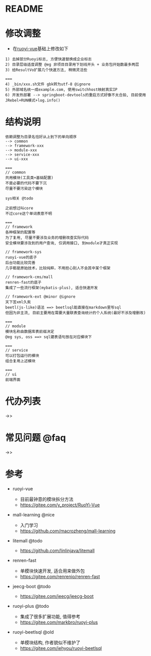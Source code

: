 # README

# 修改调整

- 在[ruoyi-vue](https://gitee.com/y_project/RuoYi-Vue)基础上修改如下

```
1) 去掉部分Ruoyi标志, 方便快速替换成企业标志 
2) 目录层级适度调整 @eg 非项目目录用下划线开头 + 业务包开始数最多两层
3) 给ResultVo扩展几个快速方法, 稍微灵活些

===
4) _bin/xxx.sh文件 gbk转为utf-8 @ignore
5) 外部域名统一成example.com, 使用switchhost映射真实IP
6) 开发热部署 --> springboot-devtools的重启方式好像不太合拍, 目前使用JRebel+RUN模式+log.info()
```

# 结构说明

```
依赖调整为目录名恰好从上到下的单向顺序 
--> common 
--> framework-xxx 
--> module-xxx 
--> service-xxx 
--> ui-xxx 

===
// common
共用模块(工具类+基础配置)
不是必要的代码不要下沉
尽量不要污染这个模块

sys相关 @todo

之前想过叫core
不过core这个单词表意不明

===
// framework
各种框架的配置等
为了复用, 尽量不要涉及业务的增删改查实际代码
安全模块要涉及到的用户查询, 仅调用接口, 到module才真正实现

// framework-sys
ruoyi-vue的底子
后台功能比较完善
几乎都是原始技术，比较纯粹，不用担心别人不会其中某个框架

// framework-cms/mall
renren-fast的底子
集成了一些流行框架(mybatis-plus), 适合快速开发

// framework-ext @minor @ignore
天下苦xml久矣
beetl(js-like)语法 ==> beetlsql能直接在markdown里写sql 
但因为非主流, 目前主要用在需要大量联表查询统计的个人系统(最好不涉及增删改)

===
// module
模块名称由数据库表前缀决定 
@eg sys, oss ==> sql建表语句放在对应模块下

===
// service
可以打包运行的模块
组合复用上述模块

===
// ui
前端界面
```

# 代办列表

->>

# 常见问题 @faq

->>
     
# 参考

- ruoyi-vue
    - 目前最钟意的模块拆分方法
    - https://gitee.com/y_project/RuoYi-Vue

- mall-learning @nice
    - 入门学习
    - https://github.com/macrozheng/mall-learning

- litemall @todo
    - https://github.com/linlinjava/litemall

- renren-fast
    - 单模块快速开发, 适合用来做外包
    - https://gitee.com/renrenio/renren-fast

- jeecg-boot @todo
    - https://gitee.com/jeecg/jeecg-boot

- ruoyi-plus @todo
    - 集成了很多扩展功能, 值得参考
    - https://gitee.com/markbro/ruoyi-plus

- ruoyi-beetlsql @old
    - 单模块结构, 作者貌似不维护了
    - https://gitee.com/iehyou/ruoyi-beetlsql
